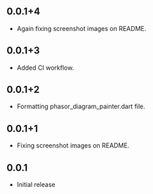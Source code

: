 ## 0.0.1+4

* Again fixing screenshot images on README.

## 0.0.1+3

* Added CI workflow.

## 0.0.1+2

* Formatting phasor_diagram_painter.dart file.

## 0.0.1+1

* Fixing screenshot images on README.

## 0.0.1

* Initial release